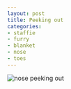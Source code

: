 ```yaml
---
layout: post
title: Peeking out
categories:
- staffie
- furry
- blanket
- nose
- toes
---
```

![nose peeking out](http://farm3.staticflickr.com/2856/9226048798_ee08c1eefb_o.jpg)
